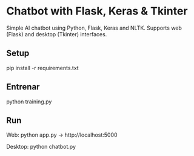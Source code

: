 # Chatbot with Flask, Keras & Tkinter

Simple AI chatbot using Python, Flask, Keras and NLTK. Supports web (Flask) and desktop (Tkinter) interfaces.

## Setup

pip install -r requirements.txt

## Entrenar

python training.py

## Run

Web: python app.py → http://localhost:5000

Desktop: python chatbot.py
